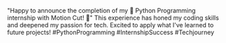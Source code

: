 "Happy to announce the completion of my 🐍 Python Programming internship with Motion Cut! 🚀" This experience has honed my coding skills and deepened my passion for tech. Excited to apply what I've learned to future projects! 
#PythonProgramming 
#InternshipSuccess
#Techjourney
